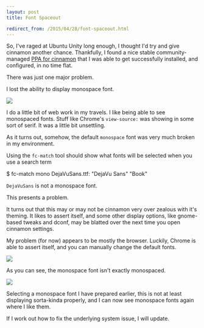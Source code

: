 ```yaml
---
layout: post
title: Font Spaceout

redirect_from: /2015/04/28/font-spaceout.html
---
```



So, I've raged at Ubuntu Unity long enough, I thought I'd try and give cinnamon another chance. Thankfully, I found a nice stable community-managed [PPA for cinnamon](https://launchpad.net/~tsvetko.tsvetkov/+archive/ubuntu/cinnamon) that I was able to get successfully installed, and configured, in no time flat. 

There was just one major problem. 

I lost the ability to display monospace font. 

<img src="{{site.BASE_PATH}}/assets/media/fontspaceout_1.png">

I do a little bit of web work in my travels. I like being able to see monospaced fonts. Stuff like Chrome's `view-source:` was showing in some sort of serif. It was a little bit unsettling.

As it turns out, somehow, the default `monospace` font was very much broken in my environment. 

Using the `fc-match` tool should show what fonts will be selected when you use a search term

   $ fc-match mono
   DejaVuSans.ttf: "DejaVu Sans" "Book"


`DejaVuSans` is not a monospace font. 

This presents a problem.

It turns out that this may or may not be cinnamon very over zealous with it's theming. It likes to assert itself, and some other display options, like gnome-based tweaks and dconf, may be blatted over the next time you open cinnamon settings. 

My problem (for now) appears to be mostly the browser. Luckily, Chrome is able to assert itself, and you can manually change the default fonts. 

<img src="{{site.BASE_PATH}}/assets/media/fontspaceout_2.png">

As you can see, the monospace font isn't exactly monospaced. 

<img src="{{site.BASE_PATH}}/assets/media/fontspaceout_3.png">

Selecting a monospace font I have prepared earlier, this is not at least displaying sorta-kinda properly, and I can now see monospace fonts again where I like them. 

If I work out how to fix the underlying system issue, I will update.
